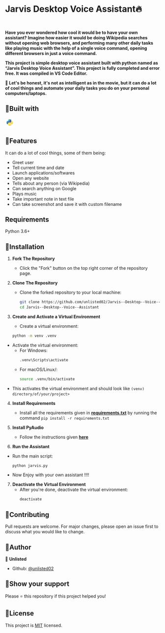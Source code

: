 # Jarvis Desktop Voice Assistant🔥

<img src="https://giffiles.alphacoders.com/212/212508.gif" alt="">

**Have you ever wondered how cool it would be to have your own assistant? Imagine how easier it would be doing Wikipedia searches without opening web browsers, and performing many other daily tasks like playing music with the help of a single voice command, opening different browsers in just a voice command.**

**This project is simple desktop voice assistant built with python named as “Jarvis Desktop Voice Assistant”. This project is fully completed and error free. It was compiled in VS Code Editor.**

**🔸 Let's be honest, it's not as intelligent as in the movie, but it can do a lot of cool things and automate your daily tasks you do on your personal computers/laptops.**

## 📌Built with

<code><img height="30" src="https://raw.githubusercontent.com/github/explore/80688e429a7d4ef2fca1e82350fe8e3517d3494d/topics/python/python.png"></code>

## 📌Features

It can do a lot of cool things, some of them being:

- Greet user
- Tell current time and date
- Launch applications/softwares
- Open any website
- Tells about any person (via Wikipedia)
- Can search anything on Google
- Plays music
- Take important note in text file
- Can take screenshot and save it with custom filename

## Requirements

Python 3.6+

## 📌Installation

1. **Fork The Repository**
   - Click the "Fork" button on the top right corner of the repository page.

2. **Clone The Repository**
   - Clone the forked repository to your local machine:
     ```bash
     git clone https://github.com/unlisted02/Jarvis--Desktop--Voice--Assistant.git
     cd Jarvis--Desktop--Voice--Assistant
     ```

3.  **Create and Activate a Virtual Environment**
     - Create a virtual environment:
     ```bash
     python -m venv .venv
     ```
   - Activate the virtual environment:
     - For Windows:
       ```bash
       .venv\Scripts\activate
       ```
     - For macOS/Linux/:
       ```bash
       source .venv/bin/activate
       ```
   - This activates the virtual environment and should look like `(venv) directory/of/your/project>`

4. **Install Requirements**

   - Install all the requirements given in **[requirements.txt](https://github.com/unlisted02/Jarvis--Desktop--Voice--Assistant/blob/main/requirements.txt)** by running the command `pip install -r requirements.txt`

5. **Install PyAudio**  
   - Follow the instructions given **[here](https://stackoverflow.com/questions/52283840/i-cant-install-pyaudio-on-windows-how-to-solve-error-microsoft-visual-c-14)**

6. **Run the Assistant**
  - Run the main script:
    ```bash
    python jarvis.py
    ```
  - Now Enjoy with your own assistant !!!!

7. **Deactivate the Virtual Environment**
   - After you're done, deactivate the virtual environment:
     ```bash
     deactivate
     ```

## 📌Contributing

Pull requests are welcome. For major changes, please open an issue first to discuss what you would like to change.

## 📌Author

👤 **Unlisted**


- Github: [@unlisted02](https://github.com/unlisted02)


## 📌Show your support

Please ⭐️ this repository if this project helped you!

## 📌License

This project is [MIT](https://choosealicense.com/licenses/mit/) licensed.

